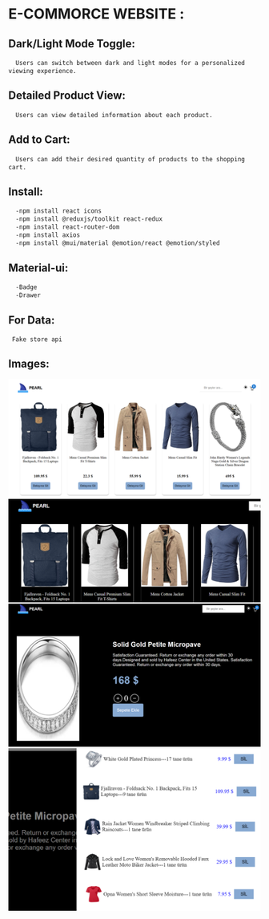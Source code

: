 # E-COMMORCE WEBSITE :
   ## Dark/Light Mode Toggle:
      Users can switch between dark and light modes for a personalized viewing experience.
   ## Detailed Product View:
      Users can view detailed information about each product.
   ## Add to Cart:
      Users can add their desired quantity of products to the shopping cart.

  ## Install:
      -npm install react icons
      -npm install @reduxjs/toolkit react-redux
      -npm install react-router-dom
      -npm install axios
      -npm install @mui/material @emotion/react @emotion/styled

  ## Material-ui:
      -Badge
      -Drawer

  ## For Data:
     Fake store api 
  ## Images:

![1](https://github.com/inci1kabak/e-commerce-website/blob/main/Ekran%20g%C3%B6r%C3%BCnt%C3%BCs%C3%BC%202024-12-26%20151359.png?raw=true)
![2](https://github.com/inci1kabak/e-commerce-website/blob/main/Ekran%20g%C3%B6r%C3%BCnt%C3%BCs%C3%BC%202024-12-26%20151424.png?raw=true)
![3](https://github.com/inci1kabak/e-commerce-website/blob/main/Ekran%20g%C3%B6r%C3%BCnt%C3%BCs%C3%BC%202024-12-26%20151509.png?raw=true)
![4](https://github.com/inci1kabak/e-commerce-website/blob/main/Ekran%20g%C3%B6r%C3%BCnt%C3%BCs%C3%BC%202024-12-26%20151603.png?raw=true)

















